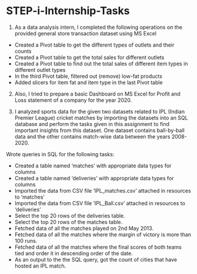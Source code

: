 # STEP-i-Internship-Tasks

1. As a data analysis intern, I completed the following operations on the provided general store transaction dataset using MS Excel

* Created a Pivot table to get the different types of outlets and their counts
* Created a Pivot table to get the total sales for different outlets
* Created a Pivot table to find out the total sales of different item types in different outlet types
* In the third Pivot table, filtered out (remove) low-fat products 
* Added slicers for item fat and item type in the last Pivot table

2. Also, I tried to prepare a basic Dashboard on MS Excel for Profit and Loss statement of a company for the year 2020.

3. I analyzed sports data for the given two datasets related to IPL (Indian Premier League) cricket matches by importing the datasets into an SQL database and perform the tasks given in this assignment to find important insights from this dataset. One dataset contains ball-by-ball data and the other contains match-wise data between the years 2008-2020.

Wrote queries in SQL for the following tasks:

* Created a table named ‘matches’ with appropriate data types for columns
* Created a table named ‘deliveries’ with appropriate data types for columns
* Imported the data from CSV file ’IPL_matches.csv’ attached in resources to ‘matches’
* Imported the data from CSV file ’IPL_Ball.csv’ attached in resources to ‘deliveries’
* Select the top 20 rows of the deliveries table.
* Select the top 20 rows of the matches table.
* Fetched data of all the matches played on 2nd May 2013.
* Fetched data of all the matches where the margin of victory is more than 100 runs.
* Fetched data of all the matches where the final scores of both teams tied and order it in descending order of the date.
* As an output to the the  SQL query, got the count of cities that have hosted an IPL match.




